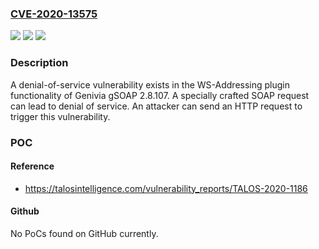 ### [CVE-2020-13575](https://cve.mitre.org/cgi-bin/cvename.cgi?name=CVE-2020-13575)
![](https://img.shields.io/static/v1?label=Product&message=gSOAP&color=blue)
![](https://img.shields.io/static/v1?label=Version&message=%3D%202.8.107%20&color=brighgreen)
![](https://img.shields.io/static/v1?label=Vulnerability&message=CWE-476%3A%20NULL%20Pointer%20Dereference&color=brighgreen)

### Description

A denial-of-service vulnerability exists in the WS-Addressing plugin functionality of Genivia gSOAP 2.8.107. A specially crafted SOAP request can lead to denial of service. An attacker can send an HTTP request to trigger this vulnerability.

### POC

#### Reference
- https://talosintelligence.com/vulnerability_reports/TALOS-2020-1186

#### Github
No PoCs found on GitHub currently.

